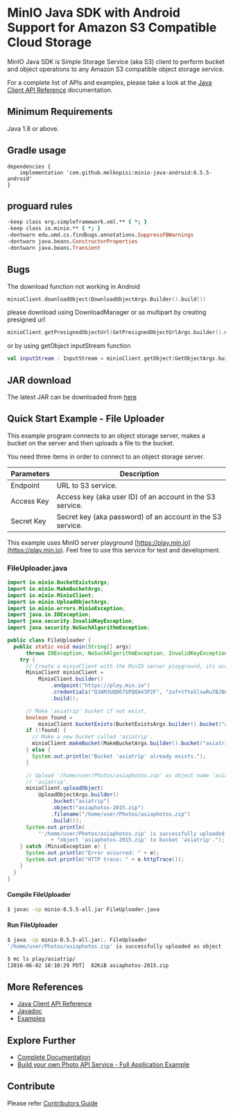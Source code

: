 # MinIO Java SDK with Android Support for Amazon S3 Compatible Cloud Storage

MinIO Java SDK is Simple Storage Service (aka S3) client to perform bucket and object operations to any Amazon S3 compatible object storage service.

For a complete list of APIs and examples, please take a look at the [Java Client API Reference](https://min.io/docs/minio/linux/developers/java/API.html) documentation.

## Minimum Requirements
Java 1.8 or above.

## Gradle usage
```
dependencies {
    implementation 'com.github.melkopisi:minio-java-android:8.5.5-android'
}
```

## proguard rules
```pro
-keep class org.simpleframework.xml.** { *; }
-keep class io.minio.** { *; }
-dontwarn edu.umd.cs.findbugs.annotations.SuppressFBWarnings
-dontwarn java.beans.ConstructorProperties
-dontwarn java.beans.Transient
```

## Bugs
The download function not working in Android
```kotlin
minioClient.downloadObject(DownloadObjectArgs.Builder().build())
```
please download using DownloadManager or as multipart by creating presigned url

```kotlin
minioClient.getPresignedObjectUrl(GetPresignedObjectUrlArgs.builder().method(Method.GET).expiry(1, TimeUnit.HOURS).bucket(bucketName).`object`(item.origin).build() )
```
or by using getObject inputStream function

```kotlin
val inputStream : InputStream = minioClient.getObject(GetObjectArgs.builder().build())
```

## JAR download
The latest JAR can be downloaded from [here](https://repo1.maven.org/maven2/io/minio/minio/8.5.5/)

## Quick Start Example - File Uploader
This example program connects to an object storage server, makes a bucket on the server and then uploads a file to the bucket.

You need three items in order to connect to an object storage server.

| Parameters | Description                                                |
|------------|------------------------------------------------------------|
| Endpoint   | URL to S3 service.                                         |
| Access Key | Access key (aka user ID) of an account in the S3 service.  |
| Secret Key | Secret key (aka password) of an account in the S3 service. |

This example uses MinIO server playground [https://play.min.io](https://play.min.io). Feel free to use this service for test and development.

### FileUploader.java
```java
import io.minio.BucketExistsArgs;
import io.minio.MakeBucketArgs;
import io.minio.MinioClient;
import io.minio.UploadObjectArgs;
import io.minio.errors.MinioException;
import java.io.IOException;
import java.security.InvalidKeyException;
import java.security.NoSuchAlgorithmException;

public class FileUploader {
  public static void main(String[] args)
      throws IOException, NoSuchAlgorithmException, InvalidKeyException {
    try {
      // Create a minioClient with the MinIO server playground, its access key and secret key.
      MinioClient minioClient =
          MinioClient.builder()
              .endpoint("https://play.min.io")
              .credentials("Q3AM3UQ867SPQQA43P2F", "zuf+tfteSlswRu7BJ86wekitnifILbZam1KYY3TG")
              .build();

      // Make 'asiatrip' bucket if not exist.
      boolean found =
          minioClient.bucketExists(BucketExistsArgs.builder().bucket("asiatrip").build());
      if (!found) {
        // Make a new bucket called 'asiatrip'.
        minioClient.makeBucket(MakeBucketArgs.builder().bucket("asiatrip").build());
      } else {
        System.out.println("Bucket 'asiatrip' already exists.");
      }

      // Upload '/home/user/Photos/asiaphotos.zip' as object name 'asiaphotos-2015.zip' to bucket
      // 'asiatrip'.
      minioClient.uploadObject(
          UploadObjectArgs.builder()
              .bucket("asiatrip")
              .object("asiaphotos-2015.zip")
              .filename("/home/user/Photos/asiaphotos.zip")
              .build());
      System.out.println(
          "'/home/user/Photos/asiaphotos.zip' is successfully uploaded as "
              + "object 'asiaphotos-2015.zip' to bucket 'asiatrip'.");
    } catch (MinioException e) {
      System.out.println("Error occurred: " + e);
      System.out.println("HTTP trace: " + e.httpTrace());
    }
  }
}
```

#### Compile FileUploader
```sh
$ javac -cp minio-8.5.5-all.jar FileUploader.java
```

#### Run FileUploader
```sh
$ java -cp minio-8.5.5-all.jar:. FileUploader
'/home/user/Photos/asiaphotos.zip' is successfully uploaded as object 'asiaphotos-2015.zip' to bucket 'asiatrip'.

$ mc ls play/asiatrip/
[2016-06-02 18:10:29 PDT]  82KiB asiaphotos-2015.zip
```

## More References
* [Java Client API Reference](https://min.io/docs/minio/linux/developers/java/API.html)
* [Javadoc](https://minio-java.min.io/)
* [Examples](https://github.com/minio/minio-java/tree/release/examples)

## Explore Further
* [Complete Documentation](https://min.io/docs/minio/kubernetes/upstream/index.html)
* [Build your own Photo API Service - Full Application Example ](https://github.com/minio/minio-java-rest-example)

## Contribute
Please refer [Contributors Guide](https://github.com/minio/minio-java/blob/release/CONTRIBUTING.md)
